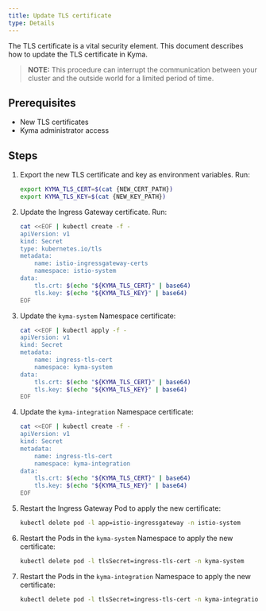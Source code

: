 ```yaml
---
title: Update TLS certificate
type: Details
---
```


The TLS certificate is a vital security element. This document describes how to update the TLS certificate in Kyma.

>**NOTE:** This procedure can interrupt the communication between your cluster and the outside world for a limited 
period of time.

## Prerequisites
 * New TLS certificates
 * Kyma administrator access 

## Steps

1. Export the new TLS certificate and key as environment variables. Run:

    ```bash
    export KYMA_TLS_CERT=$(cat {NEW_CERT_PATH})
    export KYMA_TLS_KEY=$(cat {NEW_KEY_PATH})
    ```

2. Update the Ingress Gateway certificate. Run:

    ```bash
    cat <<EOF | kubectl create -f -
    apiVersion: v1
    kind: Secret
    type: kubernetes.io/tls
    metadata:
        name: istio-ingressgateway-certs
        namespace: istio-system
    data:
        tls.crt: $(echo "${KYMA_TLS_CERT}" | base64)
        tls.key: $(echo "${KYMA_TLS_KEY}" | base64)
    EOF
    ```
 
3. Update the `kyma-system` Namespace certificate:

    ```bash
    cat <<EOF | kubectl apply -f -
    apiVersion: v1
    kind: Secret
    metadata:
        name: ingress-tls-cert
        namespace: kyma-system
    data:
        tls.crt: $(echo "${KYMA_TLS_CERT}" | base64)
        tls.key: $(echo "${KYMA_TLS_KEY}" | base64)
    EOF
    ```
    
4. Update the `kyma-integration` Namespace certificate:

    ```bash
    cat <<EOF | kubectl create -f -
    apiVersion: v1
    kind: Secret
    metadata:
        name: ingress-tls-cert
        namespace: kyma-integration
    data:
        tls.crt: $(echo "${KYMA_TLS_CERT}" | base64)
        tls.key: $(echo "${KYMA_TLS_KEY}" | base64)
    EOF
    ```

5. Restart the Ingress Gateway Pod to apply the new certificate:

    ```bash
    kubectl delete pod -l app=istio-ingressgateway -n istio-system
    ```
    
6. Restart the Pods in the `kyma-system` Namespace to apply the new certificate:

    ```bash
    kubectl delete pod -l tlsSecret=ingress-tls-cert -n kyma-system
    ```
    
7. Restart the Pods in the `kyma-integration` Namespace to apply the new certificate:

    ```bash
    kubectl delete pod -l tlsSecret=ingress-tls-cert -n kyma-integration
    ```
